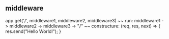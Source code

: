 ## middleware

app.get('/', middleware1, middleware2, middleware3)
~~ run: middleware1 -> middleware2 -> middleware3 -> "/"
~~ constructure: (req, res, next) => {
res.send("Hello World!");
}
